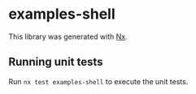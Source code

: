 # examples-shell

This library was generated with [Nx](https://nx.dev).

## Running unit tests

Run `nx test examples-shell` to execute the unit tests.
